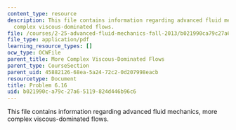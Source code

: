 ```yaml
---
content_type: resource
description: This file contains information regarding advanced fluid mechanics, more
  complex viscous-dominated flows.
file: /courses/2-25-advanced-fluid-mechanics-fall-2013/b021990ca79c27a65119824d446b96c6_MIT2_25F13_Problem6.16.pdf
file_type: application/pdf
learning_resource_types: []
ocw_type: OCWFile
parent_title: More Complex Viscous-Dominated Flows
parent_type: CourseSection
parent_uid: 45882126-68ea-5a24-72c2-0d207998eacb
resourcetype: Document
title: Problem 6.16
uid: b021990c-a79c-27a6-5119-824d446b96c6
---
```

This file contains information regarding advanced fluid mechanics, more complex viscous-dominated flows.

